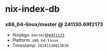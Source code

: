 # nix-index-db
### x86_64-linux/master @ 241130.69f2173
- Nixpkgs: `master`@[`69f2173`](https://github.com/NixOS/nixpkgs/commit/69f2173cf686abe686cb2fa21d3db33e06875d1a)
- Platform: `x86_64-linux`
- Timestamp: `20241130013638`
